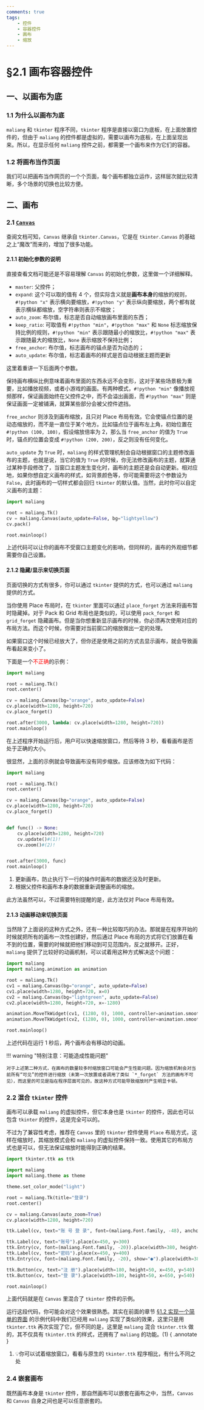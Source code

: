 ```yaml
---
comments: true
tags:
    - 控件
    - 容器控件
    - 画布
    - 缩放
---
```


# §2.1 画布容器控件

## 一、以画布为底

### 1.1 为什么以画布为底

`maliang` 和 `tkinter` 程序不同，`tkinter` 程序是直接以窗口为底板，在上面放置控件的，但由于 `maliang` 的控件都是虚拟的，需要以画布为底板，在上面呈现出来。所以，在显示任何 `maliang` 控件之前，都需要一个画布来作为它们的容器。

### 1.2 将画布当作页面

我们可以把画布当作网页的一个个页面，每个画布都独立运作，这样层次就比较清晰，多个场景的切换也比较方便。

## 二、画布

### 2.1 [`Canvas`](../../documents/core/containers.md#canvas)

查阅文档可知，`Canvas` 继承自 `tkinter.Canvas`，它是在 `tkinter.Canvas` 的基础之上“魔改”而来的，增加了很多功能。

#### 2.1.1 初始化参数的说明

直接查看文档可能还是不容易理解 `Canvas` 的初始化参数，这里做一个详细解释。

* `master`: 父控件；
* `expand`: 这个可以取的值有 4 个，但实际含义就是**画布本身**的缩放的规则，`#!python "x"` 表示横向要缩放，`#!python "y"` 表示纵向要缩放，两个都有就表示横纵都缩放，空字符串则表示不缩放；
* `auto_zoom`: 布尔值，标志是否自动缩放画布里面的东西；
* `keep_ratio`: 可取值有 `#!python "min"`，`#!python "max"` 和 `None` 标志缩放保持比例的规则，`#!python "min"` 表示跟随最小的缩放比，`#!python "max"` 表示跟随最大的缩放比，`None` 表示缩放不保持比例；
* `free_anchor`: 布尔值，标志画布的锚点是否为动态的；
* `auto_update`: 布尔值，标志着画布的样式是否自动根据主题而更新

这里着重讲一下后面两个参数。

保持画布横纵比例意味着画布里面的东西永远不会变形，这对于某些场景极为重要，比如播放视频，或者小游戏的画面。有两种模式，`#!python "min"` 像播放视频那样，保证画面始终在父控件之中，而不会溢出画面，而 `#!python "max"` 则是保证画面一定被铺满，就算某些部分会被父控件遮挡。

`free_anchor` 则涉及到画布缩放，且只对 Place 布局有效。它会使锚点位置的是动态缩放的，而不是一直位于某个地方。比如锚点位于画布左上角，初始位置在 `#!python (100, 100)`，假设缩放倍率为 2，那么当 `free_anchor` 的值为 `True` 时，锚点的位置会变成 `#!python (200, 200)`，反之则没有任何变化。

`auto_update` 为 `True` 时，`maliang` 的样式管理机制会自动根据窗口的主题修改画布的主题，也就是说，当它的值为 `True` 的时候，你无法修改画布的主题，就算通过某种手段修改了，当窗口主题发生变化时，画布的主题还是会自动更新。相对应地，如果你想自定义画布的样式，如背景颜色等，你可能需要将这个参数设为 `False`，此时画布的一切样式都会回归 `tkinter` 的默认值。当然，此时你可以自定义画布的主题：

```python
import maliang

root = maliang.Tk()
cv = maliang.Canvas(auto_update=False, bg="lightyellow")
cv.pack()

root.mainloop()
```

上述代码可以让你的画布不受窗口主题变化的影响，但同样的，画布的外观细节都需要你自己设置。

#### 2.1.2 隐藏/显示来切换页面

页面切换的方式有很多，你可以通过 `tkinter` 提供的方式，也可以通过 `maliang` 提供的方式。

当你使用 Place 布局时，在 `tkinter` 里面可以通过 `place_forget` 方法来将画布暂时隐藏掉。对于 Pack 和 Grid 布局也是类似的，可以使用 `pack_forget` 和 `grid_forget` 隐藏画布。但是当你想重新显示画布的时候，你必须再次使用对应的布局方法。而这个时候，你需要对当前窗口的缩放做出一定的处理。

如果窗口这个时候已经放大了，但你还是使用之前的方式去显示画布，就会导致画布看起来变小了。

下面是一个<font color="red">不正确</font>的示例：

```python
import maliang

root = maliang.Tk()
root.center()

cv = maliang.Canvas(bg="orange", auto_update=False)
cv.place(width=1280, height=720)
cv.place_forget()

root.after(3000, lambda: cv.place(width=1280, height=720))
root.mainloop()
```

在上述程序开始运行后，用户可以快速缩放窗口，然后等待 3 秒，看看画布是否处于正确的大小。

很显然，上面的示例就会导致画布没有同步缩放。应该修改为如下代码：

```python hl_lines="11-14 17"
import maliang

root = maliang.Tk()
root.center()

cv = maliang.Canvas(bg="orange", auto_update=False)
cv.place(width=1280, height=720)
cv.place_forget()


def func() -> None:
    cv.place(width=1280, height=720)
    cv.update()#(1)!
    cv.zoom()#(2)!


root.after(3000, func)
root.mainloop()
```

1. 更新画布，防止执行下一行的操作时画布的数据还没及时更新。
2. 根据父控件和画布本身的数据重新调整画布的缩放。

此方法虽然可以，不过需要特别提醒的是，此方法仅对 Place 布局有效。

#### 2.1.3 动画移动来切换页面

当然除了上面说的这种方式之外，还有一种比较取巧的办法。那就是在程序开始的时候就把所有的画布一次性创建好，然后通过 Place 布局的方式将它们放置在看不到的位置，需要的时候就把他们移动到可见范围内，反之就移开。正好，`maliang` 提供了比较好的动画机制，可以试着用这种方式解决这个问题：

```python hl_lines="10 11"
import maliang
import maliang.animation as animation

root = maliang.Tk()
cv1 = maliang.Canvas(bg="orange", auto_update=False)
cv1.place(width=1280, height=720, x=0)
cv2 = maliang.Canvas(bg="lightgreen", auto_update=False)
cv2.place(width=1280, height=720, x=-1280)

animation.MoveTkWidget(cv1, (1280, 0), 1000, controller=animation.smooth, fps=60).start(delay=1000)
animation.MoveTkWidget(cv2, (1280, 0), 1000, controller=animation.smooth, fps=60).start(delay=1000)

root.mainloop()
```

上述代码在运行 1 秒后，两个画布会有移动的动画。

!!! warning "特别注意：可能造成性能问题"

    对于上述第二种方式，在画布的数量较多时缩放窗口可能会产生性能问题。因为缩放机制会对当前所有“可见”的控件进行缩放（未第一次放置或者调用了类似 `*_forget` 方法的画布不可见），而这里的可见是指在程序层面可见的，故这种方式可能导致缩放时产生明显卡顿。

### 2.2 混合 `tkinter` 控件

画布可以承载 `maliang` 的虚拟控件，但它本身也是 `tkinter` 的控件，因此也可以包含 `tkinter` 的控件，这是完全可以的。

不过为了兼容性考虑，推荐在 `Canvas` 里的 `tkinter` 控件使用 `Place` 布局方式，这样在缩放时，其缩放模式会和 `maliang` 的虚拟控件保持一致。使用其它的布局方式也是可以，但无法保证缩放时能得到正确的结果。

```python
import tkinter.ttk as ttk

import maliang
import maliang.theme as theme

theme.set_color_mode("light")

root = maliang.Tk(title="登录")
root.center()

cv = maliang.Canvas(auto_zoom=True)
cv.place(width=1280, height=720)

ttk.Label(cv, text="账 号 登 录", font=(maliang.Font.family, -48), anchor="center").place(width=400, height=100, x=440, y=150)

ttk.Label(cv, text="账号").place(x=450, y=300)
ttk.Entry(cv, font=(maliang.Font.family, -20)).place(width=380, height=50, x=450, y=340)
ttk.Label(cv, text="密码").place(x=450, y=400)
ttk.Entry(cv, font=(maliang.Font.family, -20), show="●").place(width=380, height=50, x=450, y=440)

ttk.Button(cv, text="注 册").place(width=180, height=50, x=450, y=540)
ttk.Button(cv, text="登 录").place(width=180, height=50, x=650, y=540)

root.mainloop()
```

上面代码就是在 `Canvas` 里混合了 `tkinter` 控件的示例。

运行这段代码，你可能会对这个效果很熟悉。其实在前面的章节 [§1.2 实现一个简单的界面](../chapter_01/2.md#13-创建控件) 的示例代码中我们已经用 `maliang` 实现了类似的效果，这里只是用 `tkinter.ttk` 再次实现了它，但不同的是，这里是 `maliang` 混合 `tkinter.ttk` 做的，其不仅具有 `tkinter.ttk` 的样式，还拥有了 `maliang` 的功能。(1)
{ .annotate }

1. 💡你可以试着缩放窗口，看看与原生的 `tkinter.ttk` 程序相比，有什么不同之处

### 2.4 嵌套画布

既然画布本身是 `tkinter` 控件，那自然画布可以嵌套在画布之中，当然，`Canvas` 和 `Canvas` 自身之间也是可以任意嵌套的。
